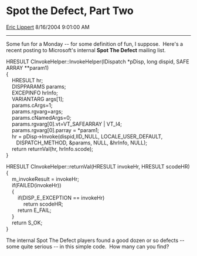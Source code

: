 # Spot the Defect, Part Two

[Eric Lippert](https://social.msdn.microsoft.com/profile/Eric%20Lippert) 8/16/2004 9:01:00 AM

-----

Some fun for a Monday -- for some definition of fun, I suppose.  Here's a recent posting to Microsoft's internal **Spot The Defect** mailing list.

HRESULT CInvokeHelper::InvokeHelper(IDispatch \*pDisp, long dispid, SAFEARRAY \*\*param1)  
{  
    HRESULT hr;  
    DISPPARAMS params;  
    EXCEPINFO hrInfo;  
    VARIANTARG args\[1\];  
    params.cArgs=1;  
    params.rgvarg=args;   
    params.cNamedArgs=0;  
    params.rgvarg\[0\].vt=VT\_SAFEARRAY | VT\_I4;  
    params.rgvarg\[0\].parray = \*param1;  
    hr = pDisp-\>Invoke(dispid,IID\_NULL, LOCALE\_USER\_DEFAULT,   
       DISPATCH\_METHOD, \&params, NULL, \&hrInfo, NULL);  
    return returnVal(hr, hrInfo.scode);   
}  
  
HRESULT CInvokeHelper::returnVal(HRESULT invokeHr, HRESULT scodeHR)  
{  
    m\_invokeResult = invokeHr;          
    if(FAILED(invokeHr))                    
    {  
        if(DISP\_E\_EXCEPTION == invokeHr)   
            return scodeHR;      
        return E\_FAIL;  
    }  
    return S\_OK;  
}

The internal Spot The Defect players found a good dozen or so defects -- some quite serious -- in this simple code.  How many can you find?

